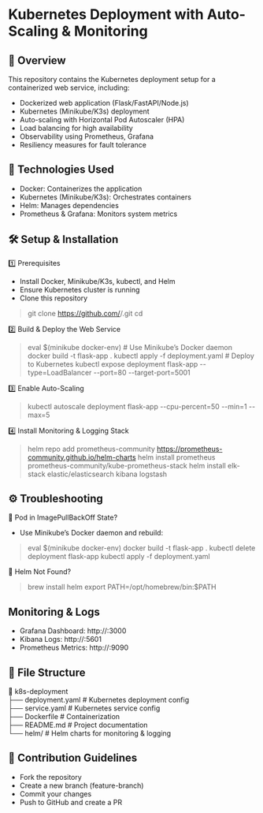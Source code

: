 # Kubernetes Deployment with Auto-Scaling & Monitoring

## 📌 Overview

This repository contains the Kubernetes deployment setup for a containerized web service, including:

- Dockerized web application (Flask/FastAPI/Node.js)
- Kubernetes (Minikube/K3s) deployment
- Auto-scaling with Horizontal Pod Autoscaler (HPA)
- Load balancing for high availability
- Observability using Prometheus, Grafana
- Resiliency measures for fault tolerance

## 🚀 Technologies Used

- Docker: Containerizes the application
- Kubernetes (Minikube/K3s): Orchestrates containers
- Helm: Manages dependencies
- Prometheus & Grafana: Monitors system metrics

## 🛠️ Setup & Installation

1️⃣ Prerequisites
 - Install Docker, Minikube/K3s, kubectl, and Helm
 - Ensure Kubernetes cluster is running
 - Clone this repository
> git clone https://github.com/<your-username>/<repo-name>.git
> cd <repo-name>

2️⃣ Build & Deploy the Web Service
> eval $(minikube docker-env)  # Use Minikube’s Docker daemon
> docker build -t flask-app .
> kubectl apply -f deployment.yaml  # Deploy to Kubernetes
> kubectl expose deployment flask-app --type=LoadBalancer --port=80 --target-port=5001

3️⃣ Enable Auto-Scaling
> kubectl autoscale deployment flask-app --cpu-percent=50 --min=1 --max=5

4️⃣ Install Monitoring & Logging Stack
> helm repo add prometheus-community https://prometheus-community.github.io/helm-charts
> helm install prometheus prometheus-community/kube-prometheus-stack
> helm install elk-stack elastic/elasticsearch kibana logstash

## ⚙️ Troubleshooting

🛑 Pod in ImagePullBackOff State?
- Use Minikube’s Docker daemon and rebuild:

> eval $(minikube docker-env)
> docker build -t flask-app .
> kubectl delete deployment flask-app
> kubectl apply -f deployment.yaml

🛑 Helm Not Found?
> brew install helm
> export PATH=/opt/homebrew/bin:$PATH


##  Monitoring & Logs

- Grafana Dashboard: http://<minikube-ip>:3000
- Kibana Logs: http://<minikube-ip>:5601
- Prometheus Metrics: http://<minikube-ip>:9090

## 📄 File Structure

📁 k8s-deployment  
├── deployment.yaml        # Kubernetes deployment config  
├── service.yaml           # Kubernetes service config  
├── Dockerfile             # Containerization  
├── README.md              # Project documentation  
└── helm/                  # Helm charts for monitoring & logging  

## 🤝 Contribution Guidelines

- Fork the repository
- Create a new branch (feature-branch)
- Commit your changes
- Push to GitHub and create a PR

